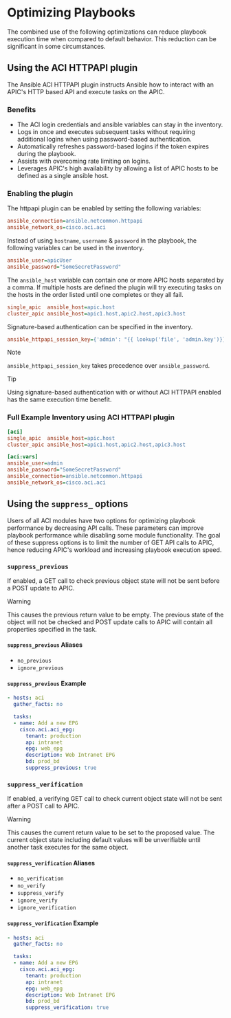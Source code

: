 # Optimizing Playbooks

The combined use of the following optimizations can reduce playbook execution time when compared to default behavior. This reduction can be significant in some circumstances.

## Using the ACI HTTPAPI plugin

The Ansible ACI HTTPAPI plugin instructs Ansible how to interact with an APIC's HTTP based API and execute tasks on the APIC.

### Benefits

- The ACI login credentials and ansible variables can stay in the inventory.
- Logs in once and executes subsequent tasks without requiring additional logins when using password-based authentication.
- Automatically refreshes password-based logins if the token expires during the playbook.
- Assists with overcoming rate limiting on logins.
- Leverages APIC's high availability by allowing a list of APIC hosts to be defined as a single ansible host.

### Enabling the plugin

The httpapi plugin can be enabled by setting the following variables:

```ini
ansible_connection=ansible.netcommon.httpapi
ansible_network_os=cisco.aci.aci
```

Instead of using `hostname`, `username` & `password` in the playbook, the following variables can be used in the inventory.

```ini
ansible_user=apicUser
ansible_password="SomeSecretPassword"
```

The `ansible_host` variable can contain one or more APIC hosts separated by a comma. If multiple hosts are defined the plugin will try executing tasks on the hosts in the order listed until one completes or they all fail.

```ini
single_apic  ansible_host=apic.host
cluster_apic ansible_host=apic1.host,apic2.host,apic3.host
```

Signature-based authentication can be specified in the inventory.

```ini
ansible_httpapi_session_key={'admin': "{{ lookup('file', 'admin.key')}}"}
```

> [!NOTE]
> `ansible_httpapi_session_key` takes precedence over `ansible_password`.

> [!TIP]
> Using signature-based authentication with or without ACI HTTPAPI enabled has the same execution time benefit.

### Full Example Inventory using ACI HTTPAPI plugin

```ini
[aci]
single_apic  ansible_host=apic.host
cluster_apic ansible_host=apic1.host,apic2.host,apic3.host

[aci:vars]
ansible_user=admin
ansible_password="SomeSecretPassword"
ansible_connection=ansible.netcommon.httpapi
ansible_network_os=cisco.aci.aci
```

## Using the `suppress_` options

Users of all ACI modules have two options for optimizing playbook performance by decreasing API calls. These parameters can improve playbook performance while disabling some module functionality. The goal of these suppress options is to limit the number of GET API calls to APIC, hence reducing APIC's workload and increasing playbook execution speed.

### `suppress_previous`

If enabled, a GET call to check previous object state will not be sent before a POST update to APIC.

> [!WARNING]
> This causes the previous return value to be empty. The previous state of the object will not be checked and POST update calls to APIC will contain all properties specified in the task.

#### `suppress_previous` Aliases

- `no_previous`
- `ignore_previous`

#### `suppress_previous` Example

```yml
- hosts: aci
  gather_facts: no

  tasks:
  - name: Add a new EPG
    cisco.aci.aci_epg:
      tenant: production
      ap: intranet
      epg: web_epg
      description: Web Intranet EPG
      bd: prod_bd
      suppress_previous: true
```

### `suppress_verification`

If enabled, a verifying GET call to check current object state will not be sent after a POST call to APIC.

> [!WARNING]
> This causes the current return value to be set to the proposed value. The current object state including default values will be unverifiable until another task executes for the same object.

#### `suppress_verification` Aliases

- `no_verification`
- `no_verify`
- `suppress_verify`
- `ignore_verify`
- `ignore_verification`

#### `suppress_verification` Example

```yml
- hosts: aci
  gather_facts: no

  tasks:
  - name: Add a new EPG
    cisco.aci.aci_epg:
      tenant: production
      ap: intranet
      epg: web_epg
      description: Web Intranet EPG
      bd: prod_bd
      suppress_verification: true
```

